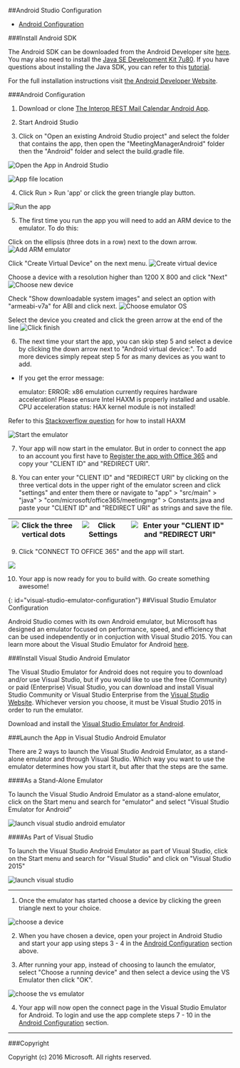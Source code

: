 ##Android Studio Configuration

  * [Android Configuration](#android-configuration)

###Install Android SDK

The Android SDK can be downloaded from the Android Developer site [here](http://developer.android.com/sdk/index.html). You may also need to install the [Java SE Development Kit 7u80](http://www.oracle.com/technetwork/java/javase/downloads/jdk7-downloads-1880260.html). If you have questions about installing the Java SDK, you can refer to this [tutorial](http://www.wikihow.com/Install-the-Java-Software-Development-Kit).

For the full installation instructions visit [the Android Developer Website](http://developer.android.com/sdk/installing/index.html).

###Android Configuration

1. Download or clone [The Interop REST Mail Calendar Android App](https://github.com/OfficeDev/Interop-REST-Mail-Contacts-Calendar-Sample).

2. Start Android Studio

3. Click on "Open an existing Android Studio project" and select the folder that contains the app, then open the "MeetingManagerAndroid" folder then the "Android" folder and select the build.gradle file.

  ![Open the App in Android Studio](../img/android-studio-open-project.jpg)

  ![App file location](../img/android-studio-file-location.jpg)

4. Click Run > Run 'app' or click the green triangle play button. 

  ![Run the app](../img/android-studio-run-app.jpg)

5. The first time you run the app you will need to add an ARM device to the emulator. To do this:  

  Click on the ellipsis (three dots in a row) next to the down arrow. 
  ![Add ARM emulator](../img/android-studio-add-emulator.jpg)

  Click "Create Virtual Device" on the next menu.
  ![Create virtual device](../img/android-studio-create-virtual-device.jpg)

  Choose a device with a resolution higher than 1200 X 800 and click "Next"
  ![Choose new device](../img/android-studio-choose-new-device.jpg)

  Check "Show downloadable system images" and select an option with "armeabi-v7a" for ABI and click next. 
  ![Choose emulator OS](../img/android-studio-choose-os.jpg)

  Select the device you created and click the green arrow at the end of the line
  ![Click finish](../img/android-studio-click-finish.jpg)

6. The next time your start the app, you can skip step 5 and select a device by clicking the down arrow next to "Android virtual device:". To add more devices simply repeat step 5 for as many devices as you want to add.

 * If you get the error message: 

    emulator: ERROR: x86 emulation currently requires hardware acceleration!
    Please ensure Intel HAXM is properly installed and usable.
    CPU acceleration status: HAX kernel module is not installed!

  Refer to this [Stackoverflow question](http://stackoverflow.com/questions/26355645/error-in-launching-avd) for how to install HAXM

  ![Start the emulator](../img/android-studio-run-emulator.jpg)

7. Your app will now start in the emulator. But in order to connect the app to an account you first have to [Register the app with Office 365](../#register-the-app-with-office-365-developer-account) and copy your "CLIENT ID" and "REDIRECT URI".

8. You can enter your "CLIENT ID" and "REDIRECT URI" by clicking on the three vertical dots in the upper right of the emulator screen and click "settings" and enter them there or navigate to "app" > "src/main" > "java" > "com/microsoft/office365/meetingmgr" > Constants.java and paste your "CLIENT ID" and "REDIRECT URI" as strings and save the file.

  ![Click the three vertical dots](../img/android-studio-run-emulator-settings-2.jpg) | ![Click Settings](../img/android-studio-run-emulator-select-settings-2.jpg) | ![Enter your "CLIENT ID" and "REDIRECT URI"](../img/android-studio-run-emulator-string-entry-2.jpg)
  --- | --- | ---

9. Click "CONNECT TO OFFICE 365" and the app will start. 

  ![](../img/emulator-screen.jpg)

10. Your app is now ready for you to build with. Go create something awesome!

{: id="visual-studio-emulator-configuration"}
##Visual Studio Emulator Configuration

Android Studio comes with its own Android emulator, but Microsoft has designed an emulator focused on performance, speed, and efficiency that can be used independently or in conjuction with Visual Studio 2015. You can learn more about the Visual Studio Emulator for Android [here](https://channel9.msdn.com/Events/Visual-Studio/Connect-event-2014/516).

###Install Visual Studio Android Emulator

The Visual Studio Emulator for Android does not require you to download and/or use Visual Studio, but if you would like to use the free (Community) or paid (Enterprise) Visual Studio, you can download and install Visual Studio Community or Visual Studio Enterprise from the [Visual Studio Website](https://www.visualstudio.com/). Whichever version you choose, it must be Visual Studio 2015 in order to run the emulator.

Download and install the [Visual Studio Emulator for Android](https://www.visualstudio.com/en-us/features/msft-android-emulator-vs.aspx).

###Launch the App in Visual Studio Android Emulator

There are 2 ways to launch the Visual Studio Android Emulator, as a stand-alone emulator and through Visual Studio. Which way you want to use the emulator determines how you start it, but after that the steps are the same.

####As a Stand-Alone Emulator

To launch the Visual Studio Android Emulator as a stand-alone emulator, click on the Start menu and search for "emulator" and select "Visual Studio Emulator for Android"

![launch visual studio android emulator](../img/vs-emulator-start.jpg)

####As Part of Visual Studio

To launch the Visual Studio Android Emulator as part of Visual Studio, click on the Start menu and search for "Visual Studio" and click on "Visual Studio 2015"

![launch visual studio](../img/vs-start.jpg)

---

1. Once the emulator has started choose a device by clicking the green triangle next to your choice.
  
  ![choose a device](../img/vs-emulator-choose-device.jpg)

2. When you have chosen a device, open your project in Android Studio and start your app using steps 3 - 4 in the [Android Configuration](#android-configuration) section above.

3. After running your app, instead of choosing to launch the emulator, select "Choose a running device" and then select a device using the VS Emulator then click "OK".
  
  ![choose the vs emulator](../img/choose-vs-emulator.jpg) 

4. Your app will now open the connect page in the Visual Studio Emulator for Android. To login and use the app complete steps 7 - 10 in the [Android Configuration](#android-configuration) section.

---

###Copyright

Copyright (c) 2016 Microsoft. All rights reserved.